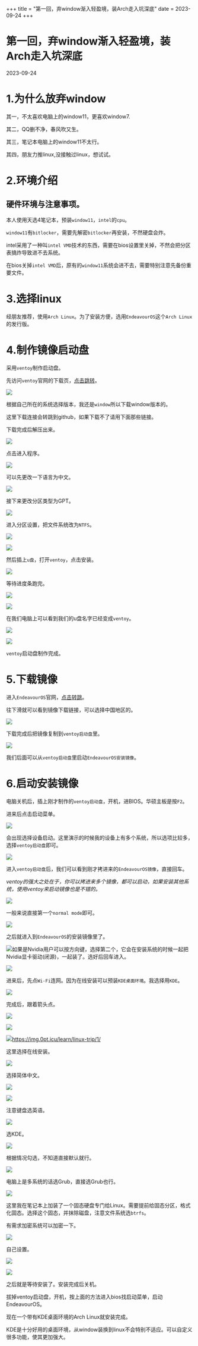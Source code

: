 +++
title = "第一回，弃window渐入轻盈境，装Arch走入坑深底"
date = 2023-09-24
+++

# 第一回，弃window渐入轻盈境，装Arch走入坑深底
2023-09-24
# 1.为什么放弃window

其一，不太喜欢电脑上的window11，更喜欢window7.

其二，QQ删不净，春风吹又生。

其三，笔记本电脑上的window11不太行。

其四，朋友力推linux,没接触过linux，想试试。

# 2.环境介绍

## 硬件环境与注意事项。

本人使用天选4笔记本，预装`window11`，`intel`的`cpu`。

`window11`有`bitlocker`，需要先解密`bitlocker`再安装，不然硬盘会炸。

intel采用了一种叫`intel VMD`技术的东西，需要在bios设置里关掉，不然会把分区表搞炸导致进不去系统。

在bios关掉`intel VMD`后，原有的`window11`系统会进不去，需要特别注意先备份重要文件。

# 3.选择linux

经朋友推荐，使用`Arch Linux`。为了安装方便，选用`EndeavourOS`这个`Arch Linux`的发行版。

# 4.制作镜像启动盘

采用`ventoy`制作启动盘。

先访问`ventoy`官网的下载页，[点击跳转](https://www.ventoy.net/cn/download.html)。

![](https://img.0pt.icu/learn/linux-trip/1/1.png)

根据自己所在的系统选择版本，我还是`window`所以下载window版本的。

这里下载连接会转跳到github，如果下载不了请用下面那些链接。

下载完成后解压出来。

![](https://img.0pt.icu/learn/linux-trip/1/2.png)

点击进入程序。

![](https://img.0pt.icu/learn/linux-trip/1/3.png)

可以先更改一下语言为中文。

![](https://img.0pt.icu/learn/linux-trip/1/4.png)

接下来更改分区类型为GPT。

![](https://img.0pt.icu/learn/linux-trip/1/5.png)

进入分区设置，把文件系统改为`NTFS`。

![](https://img.0pt.icu/learn/linux-trip/1/6.png)

![](https://img.0pt.icu/learn/linux-trip/1/7.png)

然后插上`u盘`，打开`ventoy`，点击安装。

![](https://img.0pt.icu/learn/linux-trip/1/9.png)

等待进度条跑完。

![](https://img.0pt.icu/learn/linux-trip/1/10.png)

![](https://img.0pt.icu/learn/linux-trip/1/11.png)

在我们电脑上可以看到我们的u盘名字已经变成`ventoy`。

![](https://img.0pt.icu/learn/linux-trip/1/12.png)

![](https://img.0pt.icu/learn/linux-trip/1/13.png)

`ventoy`启动盘制作完成。

# 5.下载镜像

进入`EndeavourOS`官网，[点击转跳](https://endeavouros.com/#Download)。

往下滑就可以看到镜像下载链接，可以选择中国地区的。

![](https://img.0pt.icu/learn/linux-trip/1/14.png)

下载完成后把镜像复制到`ventoy启动盘`里。

![](https://img.0pt.icu/learn/linux-trip/1/15.png)

我们后面可以从`ventoy启动盘`里启动`EndeavourOS安装镜像`。

# 6.启动安装镜像

电脑关机后，插上刚才制作的`ventoy启动盘`，开机，进BIOS。华硕主板是按`F2`。

进来后点击启动菜单。

![](https://img.0pt.icu/learn/linux-trip/1/16.jpg)

会出现选择设备启动。这里演示的时候我的设备上有多个系统，所以选项比较多，选择`ventoy启动盘`即可。

![](https://img.0pt.icu/learn/linux-trip/1/17.jpg)

进入`ventoy启动盘`后，我们可以看到刚才拷进来的`EndeavourOS镜像`，直接回车。

*ventoy的强大之处在于，你可以拷进来多个镜像，都可以启动，如果安装其他系统，使用ventoy来启动镜像也是不错的。*

![](https://img.0pt.icu/learn/linux-trip/1/18.jpg)

一般来说直接第一个`normal mode`即可。

![](https://img.0pt.icu/learn/linux-trip/1/19.jpg)

之后就进入到`EndeavourOS`的安装镜像里了。

![](https://img.0pt.icu/learn/linux-trip/1/20.jpg)如果是Nvidia用户可以按方向键，选择第二个，它会在安装系统的时候一起把Nvidia显卡驱动(闭源)，一起装了。选好后回车进入。

![](https://img.0pt.icu/learn/linux-trip/1/21.jpg)

进来后，先点`Wi-Fi`连网。因为在线安装可以预装`KDE桌面环境`。我选择用`KDE`。

![](https://img.0pt.icu/learn/linux-trip/1/22.jpg)

完成后，跟着箭头点。

![](https://img.0pt.icu/learn/linux-trip/1/23.jpg)

![](https://img.0pt.icu/learn/linux-trip/1/24.png)

![](https://img.0pt.icu/learn/linux-trip/1/25.png)https://img.0pt.icu/learn/linux-trip/1/

这里选择在线安装。

![](https://img.0pt.icu/learn/linux-trip/1/26.png)

选择简体中文。

![](https://img.0pt.icu/learn/linux-trip/1/27.png)

![](https://img.0pt.icu/learn/linux-trip/1/28.png)

注意键盘选英语。

![](https://img.0pt.icu/learn/linux-trip/1/29.png)

选KDE。

![](https://img.0pt.icu/learn/linux-trip/1/30.png)

根据情况勾选，不知道直接默认就行。

![](https://img.0pt.icu/learn/linux-trip/1/31.png)

电脑上是多系统的话选Grub，直接选Grub也行。

![](https://img.0pt.icu/learn/linux-trip/1/32.png)

这里我在笔记本上加装了一个固态硬盘专门给Linux。需要提前给固态分区，格式化固态。选择这个固态，并抹除磁盘，注意文件系统选`btrfs`。

有需求加密系统可以加密一下。

![](https://img.0pt.icu/learn/linux-trip/1/33.png)

自己设置。

![](https://img.0pt.icu/learn/linux-trip/1/34.png)

![](https://img.0pt.icu/learn/linux-trip/1/35.png)

之后就是等待安装了。安装完成后关机。

拔掉ventoy启动盘，开机，按上面的方法进入bios找启动菜单，启动EndeavourOS。

现在一个带有KDE桌面环境的Arch Linux就安装完成。

KDE是十分好用的桌面环境，从window装换到linux不会特别不适应。可以自定义很多功能，使其更加强大。
